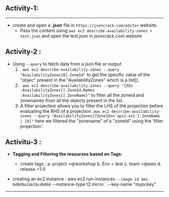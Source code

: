 ## Activity-1:
---------------
* create and open a **.json** file in `https://jsoncrack.com/editor` website.
  * Pass the content using `aws ec2 describe-availability-zones > test.json` and open the test.json in jsoncrack.com website
## Activity-2 :
* Using `--query` to fetch data from a json file or output 
   1. ` aws ec2 describe-availability-zones --query "AvailabilityZones[0].ZoneId"` to get the specific value of the "objec" present in the "AvailabilityZones" which is a list[].
   2. ` aws ec2 describe-availability-zones --query "{IDs :AvailabilityZones[].ZoneId,Names :AvailabilityZones[].ZoneName}"` to filter all the zoneid and zonenames from all the objects present in the list.
   3. A filter projection allows you to filter the LHS of the projection before evaluating the RHS of a projection.
   `aws ec2 describe-availability-zones --query "AvailabilityZones[?ZoneId=='aps2-az1'].ZoneName | [0]"` here we filtered the "zonename" of a "zoneId" using the 'filter projection'.
## Activitu-3 :
* **Tagging and Filtering the resourses based on Tags**:
  * create tags :
     a. project =qtworkshop
     b. Env = test
     c. team =qtaws
     d. release =1.0

* creating an ec2 instance :
   aws ec2 run-instances `
    --image-id ami-0d8d9a2de1bcdb066 `
    --instance-type t2.micro `
    --key-name "mypckey"
------------
